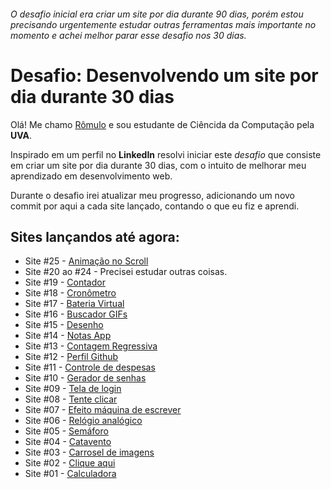 ###### O desafio inicial era criar um site por dia durante 90 dias, porém estou precisando urgentemente estudar outras ferramentas mais importante no momento e achei melhor parar esse desafio nos 30 dias.

# Desafio: Desenvolvendo um site por dia durante 30 dias

Olá! Me chamo [Rômulo](https://www.linkedin.com/in/romulolss/) e sou estudante de Ciêncida da Computação pela **UVA**.

Inspirado em um perfil no **LinkedIn** resolvi iniciar este _desafio_ que consiste em criar um site por dia durante 30 dias, com o intuito de melhorar meu aprendizado em desenvolvimento web.

Durante o desafio irei atualizar meu progresso, adicionando um novo commit por aqui a cada site lançado, contando o que eu fiz e aprendi.

## Sites lançandos até agora:

- Site #25 - [Animação no Scroll](https://romulohe4rt.github.io/30sites30days/30sites-challenge/25-animacao-no-scroll)
- Site #20 ao #24 - Precisei estudar outras coisas.
- Site #19 - [Contador](https://romulohe4rt.github.io/30sites30days/30sites-challenge/19-contador)
- Site #18 - [Cronômetro](https://romulohe4rt.github.io/30sites30days/30sites-challenge/18-cronometro)
- Site #17 - [Bateria Virtual](https://romulohe4rt.github.io/30sites30days/30sites-challenge/17-bateria-virtual)
- Site #16 - [Buscador GIFs](https://romulohe4rt.github.io/30sites30days/30sites-challenge/16-buscador-gifs)
- Site #15 - [Desenho](https://romulohe4rt.github.io/30sites30days/30sites-challenge/15-desenho)
- Site #14 - [Notas App](https://romulohe4rt.github.io/30sites30days/30sites-challenge/14-notas-app)
- Site #13 - [Contagem Regressiva](https://romulohe4rt.github.io/30sites30days/30sites-challenge/13-contagem-regressiva)
- Site #12 - [Perfil Github](https://romulohe4rt.github.io/30sites30days/30sites-challenge/12-perfil-github)
- Site #11 - [Controle de despesas](https://romulohe4rt.github.io/30sites30days/30sites-challenge/11-controle-de-despesas)
- Site #10 - [Gerador de senhas](https://romulohe4rt.github.io/30sites30days/30sites-challenge/10-gerador-de-senhas)
- Site #09 - [Tela de login](https://romulohe4rt.github.io/30sites30days/30sites-challenge/09-teladelogin)
- Site #08 - [Tente clicar](https://romulohe4rt.github.io/30sites30days/30sites-challenge/08-tenteclicar)
- Site #07 - [Efeito máquina de escrever](https://romulohe4rt.github.io/30sites30days/30sites-challenge/07-maquinadeescrever)
- Site #06 - [Relógio analógico](https://romulohe4rt.github.io/30sites30days/30sites-challenge/06-relogioanalogico)
- Site #05 - [Semáforo](https://romulohe4rt.github.io/30sites30days/30sites-challenge/05-semaforo)
- Site #04 - [Catavento](https://romulohe4rt.github.io/30sites30days/30sites-challenge/04-catavento)
- Site #03 - [Carrosel de imagens](https://romulohe4rt.github.io/30sites30days/30sites-challenge/03-carroseldeimagens)
- Site #02 - [Clique aqui](https://romulohe4rt.github.io/30sites30days/30sites-challenge/02-cliqueaqui/)
- Site #01 - [Calculadora](https://romulohe4rt.github.io/30sites30days/30sites-challenge/01-calculadora/)
